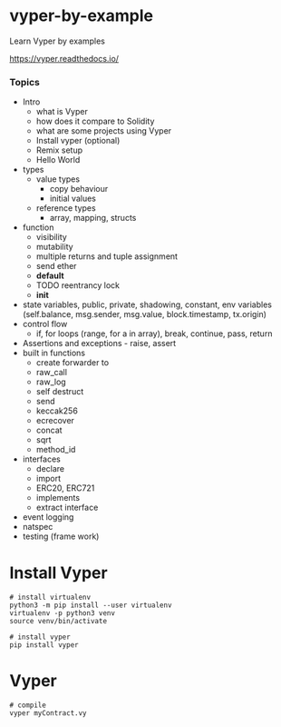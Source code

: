 # vyper-by-example

Learn Vyper by examples

https://vyper.readthedocs.io/

### Topics

- Intro
  - what is Vyper
  - how does it compare to Solidity
  - what are some projects using Vyper
  - Install vyper (optional)
  - Remix setup
  - Hello World
- types
  - value types
    - copy behaviour
    - initial values
  - reference types
    - array, mapping, structs
- function
  - visibility
  - mutability
  - multiple returns and tuple assignment
  - send ether
  - **default**
  - TODO reentrancy lock
  - **init**
- state variables, public, private, shadowing, constant, env variables (self.balance, msg.sender, msg.value, block.timestamp, tx.origin)
- control flow
  - if, for loops (range, for a in array), break, continue, pass, return
- Assertions and exceptions - raise, assert
- built in functions
  - create forwarder to
  - raw_call
  - raw_log
  - self destruct
  - send
  - keccak256
  - ecrecover
  - concat
  - sqrt
  - method_id
- interfaces
  - declare
  - import
  - ERC20, ERC721
  - implements
  - extract interface
- event logging
- natspec
- testing (frame work)

# Install Vyper

```shell
# install virtualenv
python3 -m pip install --user virtualenv
virtualenv -p python3 venv
source venv/bin/activate

# install vyper
pip install vyper
```

# Vyper

```shell
# compile
vyper myContract.vy
```
